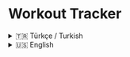 # Workout Tracker

<details>
<summary>🇹🇷 Türkçe / Turkish</summary>

## Workout Tracker

Kişisel kullanım için özel, offline çalışabilen antrenman takip uygulaması. Flutter ile geliştirilmiş ve modern mobil uygulamalardan ilham alınan koyu tema tasarımına sahip.

## Özellikler

### 🏋️ Antrenman Kayıt Sistemi
- Egzersiz adı, set, tekrar ve ağırlık ile günlük kayıt
- **Önceden tanımlanmış egzersiz listesi** ile yazım hatalarını önleme
- Kayıtlı ağırlık verilerine dayalı görsel ilerleme takibi
- Tarih bazlı antrenman organizasyonu ve filtreleme
- Egzersiz özelinde ilerleme grafikleri

### 🏥 Medikal Veri Takibi
- Vücut ağırlığı, bel, vücut yağı, pazı, önkol ve kalori alımı dahil **önceden tanımlanmış ölçüm türleri**
- Boy, kilo, vücut yağ yüzdesi, kan testi sonuçları ve vitamin seviyeleri takibi
- Medikal değerlerdeki trendlerin ve değişimlerin görsel temsili
- Kolay tanımlama için renk kodlu veri türleri
- Kapsamlı medikal veri yönetimi

### 📊 Veri Görselleştirme
- Antrenman verileri için interaktif ilerleme grafikleri
- Medikal veri trend analizi
- Gerçek zamanlı istatistikler ve değişim takibi
- Yeşil/kırmızı/mavi renk şeması ile güzel koyu tema arayüzü

### 💾 Veri Dışa/İçe Aktarma İşlevselliği
- Antrenman ve medikal verileri JSON formatında dışa aktarma
- Çökme veya telefon sıfırlamasından sonra veri kurtarmak için **yedek dosyalardan veri içe aktarma**
- CSV dışa aktarma desteği
- Tam veri yedekleme yetenekleri
- SQLite ile yerel veri depolama
- Sadece bu uygulamadan dışa aktarılan dosyaların içe aktarılabilmesi için **veri doğrulama**

## Sistem Gereksinimleri

### Geliştirme Ortamı
- **İşletim Sistemi**: Windows 10+, macOS 10.14+ veya Ubuntu 18.04+
- **Flutter**: 3.0.0 veya üzeri
- **Android SDK**: API seviyesi 21 veya üzeri
- **iOS SDK**: Xcode 12.0+ (macOS için)

### Hedef Platformlar
- **Android**: Android 5.0 (API 21) veya üzeri
- **iOS**: iOS 12.0 veya üzeri
- **App Store**: ✅ Uygun (iOS için)
- **Google Play Store**: ✅ Uygun (Android için)

## Çoklu Platform Kurulum Talimatları

### Windows Kurulumu

#### 1. Windows'ta Flutter Kurulumu
1. Flutter SDK'yı [flutter.dev](https://flutter.dev/docs/get-started/install/windows) adresinden indirin
2. `C:\flutter` klasörüne çıkarın (yolda boşluk olmamalı)
3. `C:\flutter\bin` klasörünü PATH ortam değişkenine ekleyin
4. Komut İstemi'ni açın ve şunu çalıştırın:
   ```cmd
   flutter doctor
   ```

#### 2. Windows'ta Android Studio Kurulumu
1. Android Studio'yu [developer.android.com](https://developer.android.com/studio) adresinden indirin
2. Kurulum programını çalıştırın ve kurulum sihirbazını takip edin
3. Android SDK'yı kurun (API 33+ önerilir)
4. Android Emülatör'ü kurun

#### 3. Android Cihazda USB Hata Ayıklamayı Etkinleştirme
1. **Ayarlar** > **Telefon hakkında** bölümüne gidin
2. **Yapı numarası**'na 7 kez dokunun (Geliştirici seçeneklerini etkinleştirmek için)
3. **Ayarlar** > **Geliştirici seçenekleri**'ne gidin
4. **USB hata ayıklama**'yı etkinleştirin
5. Cihazı USB ile bağlayın ve hata ayıklamaya izin verin

### macOS Kurulumu

#### 1. macOS'ta Flutter Kurulumu
1. Flutter SDK'yı [flutter.dev](https://flutter.dev/docs/get-started/install/macos) adresinden indirin
2. Ana dizininize çıkarın: `~/development/flutter`
3. `~/.zshrc` veya `~/.bash_profile` dosyasına PATH ekleyin:
   ```bash
   export PATH="$PATH:$HOME/development/flutter/bin"
   ```
4. Terminal'i yeniden yükleyin: `source ~/.zshrc`
5. Çalıştırın: `flutter doctor`

#### 2. macOS'ta Android Studio Kurulumu
1. Android Studio'yu [developer.android.com](https://developer.android.com/studio) adresinden indirin
2. Kurun ve kurulum sihirbazını çalıştırın
3. Android SDK ve emülatör'ü kurun
4. Android Studio'da Flutter eklentisini yapılandırın

#### 3. Android Cihazda USB Hata Ayıklamayı Etkinleştirme
1. **Ayarlar** > **Telefon hakkında** bölümüne gidin
2. **Yapı numarası**'na 7 kez dokunun
3. **Ayarlar** > **Geliştirici seçenekleri**'ne gidin
4. **USB hata ayıklama**'yı etkinleştirin
5. Cihazı bağlayın ve hata ayıklamaya izin verin

### Linux (Ubuntu) Kurulumu

#### 1. Ubuntu'da Flutter Kurulumu
```bash
# Flutter'ı indirin
cd ~/development
wget https://storage.googleapis.com/flutter_infra_release/releases/stable/linux/flutter_linux_3.16.5-stable.tar.xz
tar xf flutter_linux_3.16.5-stable.tar.xz

# PATH'e ekleyin
export PATH="$PATH:$HOME/development/flutter/bin"
echo 'export PATH="$PATH:$HOME/development/flutter/bin"' >> ~/.bashrc
source ~/.bashrc

# Kurulumu doğrulayın
flutter doctor
```

#### 2. Ubuntu'da Android Studio Kurulumu
```bash
# Snap kullanarak (önerilen)
sudo snap install android-studio --classic

# Veya developer.android.com'dan manuel indirin
```

#### 3. Android SDK Yapılandırması
1. Android Studio'yu açın
2. **Dosya** > **Ayarlar** > **Görünüm ve Davranış** > **Sistem Ayarları** > **Android SDK**'ya gidin
3. Android SDK Platform'u kurun (API 33+)
4. Android SDK Build-Tools'u kurun
5. Android Emülatör'ü kurun

#### 4. Android Cihazda USB Hata Ayıklamayı Etkinleştirme
1. **Ayarlar** > **Telefon hakkında** bölümüne gidin
2. **Yapı numarası**'na 7 kez dokunun
3. **Ayarlar** > **Geliştirici seçenekleri**'ne gidin
4. **USB hata ayıklama**'yı etkinleştirin
5. Cihazı bağlayın ve hata ayıklamaya izin verin

## Uygulamayı Oluşturma ve Çalıştırma

### 1. Klonlama ve Kurulum (Tüm Platformlar)
```bash
git clone <repository-url>
cd fitness_tracker
flutter pub get
```

### 2. Bağlı Cihazda Çalıştırma (Tüm Platformlar)
Android cihazınızı bağlayın ve çalıştırın:
```bash
flutter run
```

### 3. Dağıtım için APK Oluşturma (Tüm Platformlar)
Debug APK oluşturun:
```bash
flutter build apk --debug
```

Release APK oluşturun:
```bash
flutter build apk --release
```

APK şu konumda bulunacak:
```
build/app/outputs/flutter-apk/app-debug.apk
```

### 4. Cihaza APK Kurma (Tüm Platformlar)
APK'yı cihazınıza aktarın ve kurun, veya ADB kullanın:
```bash
adb install build/app/outputs/flutter-apk/app-debug.apk
```

## Uygulamayı Kullanma

### Antrenman Takibi
1. **Antrenmanlar** sekmesine dokunun
2. Tarih seçmek için takvim simgesini kullanın
3. Antrenman eklemek için **+** düğmesine dokunun
4. **Önceden tanımlanmış egzersiz listesinden seçin** veya özel egzersiz yazın
5. Set, tekrar ve ağırlık girin
6. **İlerleme** sekmesinde ilerleme grafiklerini görüntüleyin

### Fingerprint Kimlik Doğrulaması (Opsiyonel Özellik)
**PIN varsayılan kimlik doğrulama yöntemidir.** Fingerprint isteğe bağlı bir özelliktir.

**Fingerprint etkinleştirmek için:**
1. Uygulamaya PIN ile giriş yapın
2. **Profil** sekmesine gidin
3. **Settings** bölümünde "Fingerprint Authentication" seçeneğini bulun
4. Switch'i açın ve parmak izinizi doğrulayın
5. Artık uygulamaya parmak izi ile giriş yapabilirsiniz!

**Önemli Notlar:**
- PIN her zaman ana kimlik doğrulama yöntemidir
- Fingerprint sadece hızlı erişim için opsiyonel bir özelliktir
- Fingerprint desteklemeyen cihazlarda sadece PIN kullanılır
- İstediğiniz zaman fingerprint'i kapatabilirsiniz

### Medikal Veri Takibi
1. **Medikal** sekmesine dokunun
2. Medikal veri eklemek için **+** düğmesine dokunun
3. **Önceden tanımlanmış ölçüm türlerinden seçin** veya özel türler ekleyin
4. Otomatik birim önerileri ile değerler girin
5. **Trendler** sekmesinde trendleri görüntüleyin

### Veri Dışa/İçe Aktarma
1. **Profil** sekmesine gidin
2. **Tüm Verileri Dışa Aktar** veya belirli dışa aktarma seçeneklerine dokunun
3. Tercih ettiğiniz paylaşım yöntemini seçin
4. Veriler JSON dosyaları olarak dışa aktarılacak
5. Yedek dosyalardan geri yüklemek için **Veri İçe Aktar** kullanın

## Veri Gizliliği ve Güvenlik

- Tüm veriler cihazınızda **şifreli (encrypted)** olarak saklanır (SQLCipher ile).
- Veritabanı şifresi, uygulama ilk açılışta belirlediğiniz **PIN** ile korunur. **PIN unutulursa kurtarılamaz!** PIN'inizi güvenli bir yerde saklayın.
- **Fingerprint (parmak izi) kimlik doğrulaması** - opsiyonel, hızlı erişim için.
- Hiçbir veri harici sunuculara gönderilmez.
- Veritabanı dosyası şifreli olduğu için, cihazınız kaybolsa veya hacklense bile verileriniz koruma altındadır.
- Cihazınızın kaybolma veya hacklenme durumuna karşı verilerinizi düzenli olarak yedeklemeniz tavsiye edilir.
- Eski (şifresiz) veritabanı ile uyumsuzluk durumunda, uygulama yeni şifreli veritabanı oluşturur. Eski veriler korunmaz.
- Workout ve medikal veri ekleme/güncelleme işlemlerinde, veriler anında ekranda görünür (gelişmiş state yönetimi).

## Teknik Detaylar

### Veritabanı
- `sqflite` paketi ile **SQLite**
- Sadece yerel depolama
- Otomatik veri şifreleme
- Yedekleme ve geri yükleme yetenekleri

### Bağımlılıklar
- `flutter`: Ana framework
- `sqflite`: Yerel veritabanı
- `provider`: Durum yönetimi
- `fl_chart`: Veri görselleştirme
- `intl`: Uluslararasılaştırma
- `path_provider`: Dosya sistemi erişimi
- `share_plus`: Veri paylaşımı
- `file_picker`: Veri içe aktarma
- `local_auth`: Parmak izi kimlik doğrulaması

### Mimari
- Durum yönetimi için **Provider Pattern**
- Veri erişimi için **Repository Pattern**
- **Widget tabanlı** UI bileşenleri
- Modern tasarım ile **koyu tema**

### Platform Desteği
Bu uygulama öncelikle **Android** cihazlar için tasarlanmıştır. Flutter projesi, çoklu platform desteği için Flutter tarafından otomatik olarak oluşturulan platform özel klasörleri (`android/`, `ios/`, `linux/`, `macos/`, `web/`, `windows/`) içerir. Ancak bu uygulama Android için optimize edilmiştir ve diğer platformlarda optimal çalışmayabilir.

**iOS Desteği**: Proje iOS yapılandırması içerse de, iOS'a dağıtım şunları gerektirir:
- macOS bilgisayar
- Xcode kurulumu
- Apple Developer hesabı
- iOS cihaz veya simülatör

Apple'ın kısıtlamaları ve karmaşıklığı nedeniyle, iOS kurulumu bu README'de ele alınmamıştır.

## Sorun Giderme

### Yaygın Sorunlar

**Flutter bulunamadı:**
```bash
# Windows
set PATH=%PATH%;C:\flutter\bin

# macOS/Linux
export PATH="$PATH:$HOME/development/flutter/bin"
```

**Android cihaz algılanmadı:**
```bash
adb devices
flutter doctor
```

**Oluşturma hataları:**
```bash
flutter clean
flutter pub get
flutter run
```

**İzin sorunları:**
- USB hata ayıklamayı etkinleştirin
- Bilinmeyen kaynaklardan kuruluma izin verin
- Uygulama ayarlarında depolama izinlerini verin

**İçe/Dışa aktarma sorunları:**
- Dosyaların JSON formatında olduğundan emin olun
- Sadece bu uygulamadan dışa aktarılan dosyaları içe aktarın
- Dosya izinlerini kontrol edin

## Lisans

Bu proje **GNU General Public License v3.0** (GPLv3) altında lisanslanmıştır.

### Neden GPLv3?

- **Copyleft koruması**: Türevlerin açık kaynak kalmasını sağlar
- **Güçlü koruma**: Kapalı kaynak klonlamayı önler
- **Topluluk dostu**: İşbirliğini teşvik eder
- **Gizlilik odaklı**: Uygulamanın gizlilik öncelikli yaklaşımıyla uyumlu

## Katkıda Bulunma

Bu kişisel bir projedir, ancak katkılar hoş karşılanır. Lütfen herhangi bir değişikliğin gizlilik öncelikli yaklaşımı ve projenin açık kaynak doğasını koruduğundan emin olun.

## Destek

Sorunlar veya sorular için:
1. Sorun giderme bölümünü kontrol edin
2. Flutter dokümantasyonunu inceleyin
3. Geliştirme ortamınızın düzgün yapılandırıldığından emin olun

## Sorumluluk Reddi

Bu uygulama kişisel kullanım için tasarlanmıştır. Tıbbi tavsiye için her zaman sağlık uzmanlarına danışın. Uygulama profesyonel tıbbi rehberliğin yerini tutmaz.

## Yenilikler (v1.0.3)

- **Fingerprint (parmak izi) kimlik doğrulaması** eklendi - opsiyonel, hızlı erişim için.
- **PIN varsayılan kimlik doğrulama yöntemi** olarak ayarlandı.
- Profile ekranında fingerprint ayarları eklendi.
- Kardiyo egzersizleri için progress chart düzeltmesi - artık dakika cinsinden gösteriliyor.
- Veritabanı artık **SQLCipher** ile şifreli ve PIN ile korunuyor. PIN unutulursa kurtarılamaz, uyarı ekranı eklendi.
- Eski şifresiz veritabanı ile uyumsuzluk durumunda yeni şifreli veritabanı otomatik oluşturuluyor.
- Workout ve medical data ekleme/güncelleme işlemlerinde anında güncellenen UI (await ile).
- Gelişmiş güvenlik ve veri gizliliği vurgusu.

</details>

<details>
<summary>🇺🇸 English</summary>

A private, offline-capable workout tracker app for personal use. Built with Flutter and designed with a dark theme inspired by modern mobile apps.

## Features

### 🏋️ Workout Logging System
- Daily entry of exercises with name, sets, reps, and weight
- **Predefined exercise list** with 30+ common exercises to avoid spelling errors
- Visual progress tracking with graphs based on logged weight data over time
- Date-based workout organization and filtering
- Exercise-specific progress charts

### 🏥 Medical Data Tracking
- **Predefined measurement types** including body weight, waist, body fat, biceps, forearms, and caloric intake
- Track height, weight, body fat percentage, blood test results, and vitamin levels
- Visual representation of trends and changes in medical values over time
- Color-coded data types for easy identification
- Comprehensive medical data management

### 📊 Data Visualization
- Interactive progress charts for workout data
- Medical data trend analysis
- Real-time statistics and change tracking
- Beautiful dark theme UI with green/red/blue color scheme

### 💾 Data Export/Import Functionality
- Export workout and medical data to JSON format
- **Import data from backup files** to recover data after crashes or phone resets
- Support for CSV export
- Complete data backup capabilities
- Local data storage with SQLite
- **Data validation** to ensure only files exported from this app can be imported

## System Requirements

- **Operating System**: Windows 10+, macOS 10.14+, or Ubuntu 18.04+
- **Flutter**: 3.0.0 or later
- **Android SDK**: API level 21 or higher
- **Android Device**: Android 5.0 (API 21) or higher

## Multi-Platform Installation Instructions

### Windows Setup

#### 1. Install Flutter on Windows
1. Download Flutter SDK from [flutter.dev](https://flutter.dev/docs/get-started/install/windows)
2. Extract to `C:\flutter` (avoid spaces in path)
3. Add `C:\flutter\bin` to your PATH environment variable
4. Open Command Prompt and run:
   ```cmd
   flutter doctor
   ```

#### 2. Install Android Studio on Windows
1. Download Android Studio from [developer.android.com](https://developer.android.com/studio)
2. Run the installer and follow the setup wizard
3. Install Android SDK (API 33+ recommended)
4. Install Android Emulator

#### 3. Enable USB Debugging on Android Device
1. Go to **Settings** > **About phone**
2. Tap **Build number** 7 times to enable Developer options
3. Go to **Settings** > **Developer options**
4. Enable **USB debugging**
5. Connect device via USB and allow debugging

### macOS Setup

#### 1. Install Flutter on macOS
1. Download Flutter SDK from [flutter.dev](https://flutter.dev/docs/get-started/install/macos)
2. Extract to your home directory: `~/development/flutter`
3. Add to PATH in `~/.zshrc` or `~/.bash_profile`:
   ```bash
   export PATH="$PATH:$HOME/development/flutter/bin"
   ```
4. Reload terminal: `source ~/.zshrc`
5. Run: `flutter doctor`

#### 2. Install Android Studio on macOS
1. Download Android Studio from [developer.android.com](https://developer.android.com/studio)
2. Install and run the setup wizard
3. Install Android SDK and emulator
4. Configure Flutter plugin in Android Studio

#### 3. Enable USB Debugging on Android Device
1. Go to **Settings** > **About phone**
2. Tap **Build number** 7 times
3. Go to **Settings** > **Developer options**
4. Enable **USB debugging**
5. Connect device and allow debugging

### Linux (Ubuntu) Setup

#### 1. Install Flutter on Ubuntu
```bash
# Download Flutter
cd ~/development
wget https://storage.googleapis.com/flutter_infra_release/releases/stable/linux/flutter_linux_3.16.5-stable.tar.xz
tar xf flutter_linux_3.16.5-stable.tar.xz

# Add to PATH
export PATH="$PATH:$HOME/development/flutter/bin"
echo 'export PATH="$PATH:$HOME/development/flutter/bin"' >> ~/.bashrc
source ~/.bashrc

# Verify installation
flutter doctor
```

#### 2. Install Android Studio on Ubuntu
```bash
# Using snap (recommended)
sudo snap install android-studio --classic

# Or download manually from developer.android.com
```

#### 3. Configure Android SDK
1. Open Android Studio
2. Go to **File** > **Settings** > **Appearance & Behavior** > **System Settings** > **Android SDK**
3. Install Android SDK Platform (API 33+)
4. Install Android SDK Build-Tools
5. Install Android Emulator

#### 4. Enable USB Debugging on Android Device
1. Go to **Settings** > **About phone**
2. Tap **Build number** 7 times
3. Go to **Settings** > **Developer options**
4. Enable **USB debugging**
5. Connect device and allow debugging

## Building and Running the App

### 1. Clone and Setup (All Platforms)
```bash
git clone <repository-url>
cd fitness_tracker
flutter pub get
```

### 2. Run on Connected Device (All Platforms)
Connect your Android device and run:
```bash
flutter run
```

### 3. Build APK for Distribution (All Platforms)
Build a debug APK:
```bash
flutter build apk --debug
```

Build a release APK:
```bash
flutter build apk --release
```

The APK will be located at:
```
build/app/outputs/flutter-apk/app-debug.apk
```

### 4. Install APK on Device (All Platforms)
Transfer the APK to your device and install it, or use ADB:
```bash
adb install build/app/outputs/flutter-apk/app-debug.apk
```

## Using the App

### Workout Tracking
1. Tap the **Workouts** tab
2. Use the calendar icon to select a date
3. Tap the **+** button to add a workout
4. **Select from predefined exercise list** or type custom exercise
5. Enter sets, reps, and weight
6. View progress charts in the **Progress** tab

### Fingerprint Authentication (Optional Feature)
**PIN is the default authentication method.** Fingerprint is an optional feature for convenience.

**To enable fingerprint:**
1. Log in to the app with your PIN
2. Go to the **Profile** tab
3. Find "Fingerprint Authentication" in the Settings section
4. Turn on the switch and verify your fingerprint
5. You can now log in with your fingerprint!

**Important Notes:**
- PIN is always the primary authentication method
- Fingerprint is only an optional feature for quick access
- Devices without fingerprint support will only use PIN
- You can disable fingerprint anytime

### Medical Data Tracking
1. Tap the **Medical** tab
2. Tap the **+** button to add medical data
3. **Select from predefined measurement types** or add custom types
4. Enter values with automatic unit suggestions
5. View trends in the **Trends** tab

### Data Export/Import
1. Go to the **Profile** tab
2. Tap **Export All Data** or specific export options
3. Choose your preferred sharing method
4. Data will be exported as JSON files
5. Use **Import Data** to restore from backup files

## Data Privacy

- All data is stored **encrypted** on your device (using SQLCipher).
- The database password is protected by a **PIN** you set on first launch. **If you forget your PIN, it cannot be recovered!** Store your PIN safely.
- **Fingerprint authentication** - optional, for quick access.
- No data is sent to external servers.
- The database file is encrypted, so even if your device is lost or hacked, your data is protected.
- It is recommended to back up your data regularly in case your device is lost or compromised.
- If an old (unencrypted) database is detected, the app will create a new encrypted database. Old data will not be preserved.
- Workout and medical data additions/updates now instantly update the UI (improved state management).

## Technical Details

### Database
- **SQLite** with `sqflite` package
- Local storage only
- Automatic data encryption
- Backup and restore capabilities

### Dependencies
- `flutter`: Core framework
- `sqflite`: Local database
- `provider`: State management
- `fl_chart`: Data visualization
- `intl`: Internationalization
- `path_provider`: File system access
- `share_plus`: Data sharing
- `file_picker`: Data import
- `local_auth`: Fingerprint authentication

### Architecture
- **Provider Pattern** for state management
- **Repository Pattern** for data access
- **Widget-based** UI components
- **Dark theme** with modern design

### Platform Support
This app is primarily designed for **Android** devices. The Flutter project includes platform-specific folders (`android/`, `ios/`, `linux/`, `macos/`, `web/`, `windows/`) that are auto-generated by Flutter for multiplatform support. However, this app is optimized for Android and may not work optimally on other platforms.

**iOS Support**: While the project includes iOS configuration, deploying to iOS requires:
- macOS computer
- Xcode installation
- Apple Developer account
- iOS device or simulator

Due to Apple's restrictions and complexity, iOS setup is not covered in this README.

## Troubleshooting

### Common Issues

**Flutter not found:**
```bash
# Windows
set PATH=%PATH%;C:\flutter\bin

# macOS/Linux
export PATH="$PATH:$HOME/development/flutter/bin"
```

**Android device not detected:**
```bash
adb devices
flutter doctor
```

**Build errors:**
```bash
flutter clean
flutter pub get
flutter run
```

**Permission issues:**
- Enable USB debugging
- Allow installation from unknown sources
- Grant storage permissions in app settings

**Import/Export issues:**
- Ensure files are in JSON format
- Only import files exported from this app
- Check file permissions

## License

This project is licensed under the **GNU General Public License v3.0** (GPLv3).

### Why GPLv3?

- **Copyleft protection**: Ensures derivatives remain open source
- **Strong protection**: Prevents closed-source cloning
- **Community friendly**: Encourages collaboration
- **Privacy focused**: Aligns with the app's privacy-first approach

## Contributing

This is a personal project, but contributions are welcome. Please ensure any modifications maintain the privacy-first approach and open-source nature of the project.

## Support

For issues or questions:
1. Check the troubleshooting section
2. Review Flutter documentation
3. Ensure your development environment is properly configured

## Disclaimer

This app is designed for personal use. Always consult healthcare professionals for medical advice. The app is not a substitute for professional medical guidance.

## What's New (v1.0.2)

- Database is now **encrypted with SQLCipher** and protected by a PIN. If you forget your PIN, it cannot be recovered; warning screen added.
- If an old unencrypted database is detected, a new encrypted database is automatically created.
- Workout and medical data additions/updates now instantly update the UI (using await).
- Enhanced security and data privacy emphasis.

## Ubuntu'dan iOS Test Etme

### macOS Virtual Machine Kurulumu

Ubuntu üzerinden iOS test etmek için macOS VM kurmanız gerekiyor:

#### 1. VMware Workstation Kurulumu
```bash
# VMware Workstation'ı indirin
wget https://download3.vmware.com/software/wkst/file/VMware-Workstation-Full-17.5.0-22583790.x86_64.bundle

# Kurulum
sudo chmod +x VMware-Workstation-Full-17.5.0-22583790.x86_64.bundle
sudo ./VMware-Workstation-Full-17.5.0-22583790.x86_64.bundle
```

#### 2. macOS VM Kurulumu
1. **macOS ISO** indirin (legally)
2. VMware'de yeni VM oluşturun
3. **macOS 12+** kurun
4. **Xcode** kurun (App Store'dan)

#### 3. Flutter Kurulumu (macOS VM'de)
```bash
# Flutter'ı macOS'a kurun
cd ~/development
curl -O https://storage.googleapis.com/flutter_infra_release/releases/stable/macos/flutter_macos_3.16.5-stable.tar.xz
tar xf flutter_macos_3.16.5-stable.tar.xz

# PATH'e ekleyin
echo 'export PATH="$PATH:$HOME/development/flutter/bin"' >> ~/.zshrc
source ~/.zshrc

# Kurulumu doğrulayın
flutter doctor
```

#### 4. iOS Test Etme
```bash
# iOS Simulator'da test
flutter run -d ios

# Fiziksel iPhone'da test (iPhone'u VM'e bağlayın)
flutter devices
flutter run -d <iphone-device-id>
```

### 2. **Cloud macOS Servisleri**

#### MacStadium (Ücretli)
- Cloud macOS sunucuları
- Xcode ve iOS SDK hazır
- Remote development

#### GitHub Actions (Ücretsiz)
```yaml
# .github/workflows/ios-test.yml
name: iOS Test
on: [push]
jobs:
  test:
    runs-on: macos-latest
    steps:
      - uses: actions/checkout@v3
      - uses: subosito/flutter-action@v2
      - run: flutter pub get
      - run: flutter test
      - run: flutter build ios --no-codesign
```

### 3. **Cross-Platform Test Stratejisi**

#### Android'de Test (Ubuntu'da)
```bash
# Android cihazınızı bağlayın
flutter devices
flutter run -d android
```

#### Web'de Test (Ubuntu'da)
```bash
# Web'de test edin
flutter run -d chrome
```

#### iOS Simulator (macOS VM'de)
```bash
# iOS Simulator'da test
flutter run -d ios
```

## 🔧 Ubuntu'da iOS Development Alternatifleri

### 1. **React Native (Cross-Platform)**
- Ubuntu'da geliştirme mümkün
- iOS için macOS gerekliliği devam eder

### 2. **Flutter Web**
- Ubuntu'da tam geliştirme mümkün
- iOS-specific özellikler sınırlı

### 3. **Progressive Web App (PWA)**
- Ubuntu'da geliştirme mümkün
- iOS Safari desteği sınırlı

## 📱 iOS Test Etme Adımları

### macOS VM'de:
1. **Xcode** kurun
2. **iOS Simulator**'ı açın
3. **Flutter** kurun
4. **Projeyi** kopyalayın
5. **Test edin**:
   ```bash
   flutter run -d ios
   ```

### Fiziksel iPhone'da:
1. **Apple Developer hesabı** gerekli
2. **Provisioning profile** oluşturun
3. **iPhone'u** VM'e bağlayın
4. **Test edin**:
   ```bash
   flutter run -d <device-id>
   ```

## 💡 Öneriler

### 1. **Geliştirme Stratejisi**
- **Android** geliştirmeyi Ubuntu'da yapın
- **iOS** testini macOS VM'de yapın
- **Cross-platform** özellikleri öncelikleyin

### 2. **CI/CD Pipeline**
```yaml
# GitHub Actions ile otomatik test
- Android test: Ubuntu runner
- iOS test: macOS runner
- Web test: Ubuntu runner
```

### 3. **Minimum Viable Product**
- Önce **Android** versiyonunu tamamlayın
- Sonra **iOS** desteği ekleyin
- **Web** versiyonu da düşünün

## 🎯 Sonuç

**Ubuntu'da iOS test etmek mümkün değil**, ancak:
- ✅ **macOS VM** ile mümkün
- ✅ **Cloud macOS** servisleri ile mümkün
- ✅ **Android test** Ubuntu'da mümkün
- ✅ **Web test** Ubuntu'da mümkün

En pratik çözüm: **macOS VM** kurup iOS testlerini orada yapmak! 🚀 